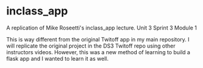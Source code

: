 # inclass_app

A replication of Mike Roseetti's inclass_app lecture. Unit 3 Sprint 3 Module 1

This is way different from the original Twitoff app in my main repository. I will replicate the original project in the DS3 Twitoff repo using other instructors videos. However, this was a new method of learning to build a flask app and I wanted to learn it as well.
